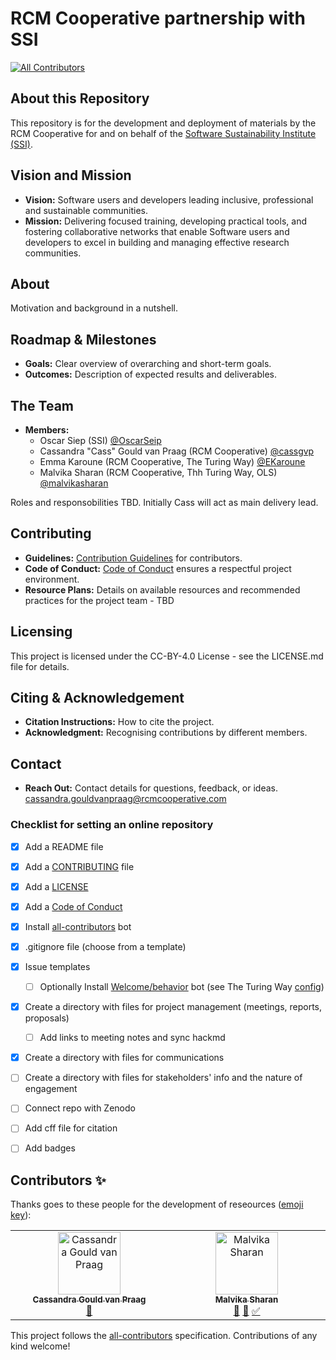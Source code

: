 # RCM Cooperative partnership with SSI

[![All Contributors](https://img.shields.io/github/all-contributors/rcmcooperative/SSI-RCM101-Training?color=ee8449&style=flat-square)](#contributors)

## About this Repository

This repository is for the development and deployment of materials by the RCM Cooperative for and on behalf of the [Software Sustainability Institute (SSI)](http://software.ac.uk/). 

## Vision and Mission

- **Vision:** Software users and developers leading inclusive, professional and sustainable communities.
- **Mission:** Delivering focused training, developing practical tools, and fostering collaborative networks that enable Software users and developers to excel in building and managing effective research communities.

## About

Motivation and background in a nutshell.

## Roadmap & Milestones

- **Goals:** Clear overview of overarching and short-term goals.
- **Outcomes:** Description of expected results and deliverables.

## The Team

- **Members:** 
  - Oscar Siep (SSI) [@OscarSeip](https://github.com/OscarSeip)
  - Cassandra "Cass" Gould van Praag (RCM Cooperative) [@cassgvp](https://github.com/cassgvp)
  - Emma Karoune (RCM Cooperative, The Turing Way) [@EKaroune](https://github.com/EKaroune)
  - Malvika Sharan (RCM Cooperative, Thh Turing Way, OLS) [@malvikasharan](https://github.com/malvikasharan)

Roles and responsobilities TBD. 
Initially Cass will act as main delivery lead.

## Contributing

- **Guidelines:** [Contribution Guidelines](~/CONTRIBUTING.md) for contributors.
- **Code of Conduct:** [Code of Conduct](~/CODE_OF_CONDUCT.md) ensures a respectful project environment.
- **Resource Plans:** Details on available resources and recommended practices for the project team - TBD

## Licensing

This project is licensed under the CC-BY-4.0 License - see the LICENSE.md file for details.

## Citing & Acknowledgement

- **Citation Instructions:** How to cite the project.
- **Acknowledgment:** Recognising contributions by different members.

## Contact

- **Reach Out:** Contact details for questions, feedback, or ideas.
cassandra.gouldvanpraag@rcmcooperative.com



### Checklist for setting an online repository 

- [x] Add a README file
- [x] Add a [CONTRIBUTING](CONTRIBUTING.md) file
- [x] Add a [LICENSE](LICENSE.md)
- [x] Add a [Code of Conduct](CODE_OF_CONDUCT.md)
- [x] Install [all-contributors](https://allcontributors.org/) bot
- [x] .gitignore file (choose from a template)
- [x] Issue templates
    - [ ] Optionally Install [Welcome/behavior](https://github.com/behaviorbot/welcome) bot (see The Turing Way [config](https://github.com/alan-turing-institute/the-turing-way/blob/main/.github/config.yml))
- [x] Create a directory with files for project management (meetings, reports, proposals)
  - [ ] Add links to meeting notes and sync hackmd
- [x] Create a directory with files for communications
- [ ] Create a directory with files for stakeholders' info and the nature of engagement
- [ ] Connect repo with Zenodo
- [ ] Add cff file for citation
- [ ] Add badges


## Contributors ✨

Thanks goes to these people for the development of reseources ([emoji key](https://allcontributors.org/docs/en/emoji-key)):

<!-- ALL-CONTRIBUTORS-LIST:START - Do not remove or modify this section -->
<!-- prettier-ignore-start -->
<!-- markdownlint-disable -->
<table>
  <tbody>
    <tr>
      <td align="center" valign="top" width="14.28%"><a href="https://github.com/cassgvp"><img src="https://avatars.githubusercontent.com/u/43407869?v=4?s=100" width="100px;" alt="Cassandra Gould van Praag"/><br /><sub><b>Cassandra Gould van Praag</b></sub></a><br /><a href="#projectManagement-cassgvp" title="Project Management">📆</a></td>
      <td align="center" valign="top" width="14.28%"><a href="http://malvikasharan.github.io/"><img src="https://avatars.githubusercontent.com/u/5370471?v=4?s=100" width="100px;" alt="Malvika Sharan"/><br /><sub><b>Malvika Sharan</b></sub></a><br /><a href="#projectManagement-malvikasharan" title="Project Management">📆</a> <a href="#doc-malvikasharan" title="Documentation">📖</a> <a href="#tutorial-malvikasharan" title="Tutorials">✅</a></td>
    </tr>
  </tbody>
</table>

<!-- markdownlint-restore -->
<!-- prettier-ignore-end -->

<!-- ALL-CONTRIBUTORS-LIST:END -->

This project follows the [all-contributors](https://github.com/all-contributors/all-contributors) specification. Contributions of any kind welcome!
